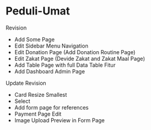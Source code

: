 # Peduli-Umat

Revision
- Add Some Page
- Edit Sidebar Menu Navigation
- Edit Donation Page (Add Donation Routine Page)
- Edit Zakat Page (Devide Zakat and Zakat Maal Page)
- Add Table Page with full Data Table Fitur
- Add Dashboard Admin Page

Update Revision
- Card Resize Smallest
- Select
- Add form page for references
- Payment Page Edit
- Image Upload Preview in Form Page
